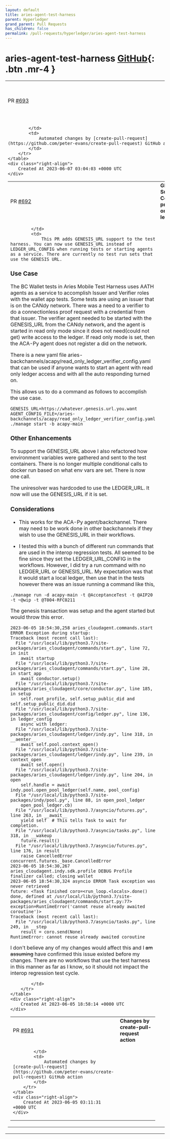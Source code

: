 ```yaml
---
layout: default
title: aries-agent-test-harness
parent: Hyperledger
grand_parent: Pull Requests
has_children: false
permalink: /pull-requests/hyperledger/aries-agent-test-harness
---
```


# aries-agent-test-harness <span class="fs-3 right-align">[GitHub](https://github.com/hyperledger/aries-agent-test-harness){: .btn .mr-4 }</span>


<div>
    <table>
        <tr>
            <td>
                PR <a href="https://github.com/hyperledger/aries-agent-test-harness/pull/693" class=".btn">#693</a>
            </td>
            <td>
                <b>
                    Changes by create-pull-request action
                </b>
            </td>
        </tr>
        <tr>
            <td>
                
            </td>
            <td>
                Automated changes by [create-pull-request](https://github.com/peter-evans/create-pull-request) GitHub action
            </td>
        </tr>
    </table>
    <div class="right-align">
        Created At 2023-06-07 03:04:03 +0000 UTC
    </div>
</div>

<div>
    <table>
        <tr>
            <td>
                PR <a href="https://github.com/hyperledger/aries-agent-test-harness/pull/692" class=".btn">#692</a>
            </td>
            <td>
                <b>
                    GENESIS_URL Support for Connectionless proof request on and external ledger
                </b>
            </td>
        </tr>
        <tr>
            <td>
                
            </td>
            <td>
                This PR adds GENESIS_URL support to the test harness. You can now use GENESIS_URL instead of LEDGER_URL_CONFIG when running tests or starting agents as a service. There are currently no test run sets that use the GENESIS_URL. 

### Use Case
The BC Wallet tests in Aries Mobile Test Harness uses AATH agents as a service to accomplish Issuer and Verifier roles with the wallet app tests. Some tests are using an issuer that is on the CANdy network. There was a need to a verifier to do a connectionless proof request with a credential from that issuer. The verifier agent needed to be started with the GENESIS_URL from the CANdy network, and the agent is started in read only mode since it does not need(could not get) write access to the ledger. If read only mode is set, then the ACA-Py agent does not register a did on the network.

There is a new yaml file aries-backchannels/acapy/read_only_ledger_verifier_config.yaml that can be used if anyone wants to start an agent with read only ledger access and with all the auto responding turned on. 

This allows us to do a command as follows to accomplish the use case. 
```
GENESIS_URL=https://whatever.genesis.url.you.want AGENT_CONFIG_FILE=/aries-backchannels/acapy/read_only_ledger_verifier_config.yaml ./manage start -b acapy-main
```

### Other Enhancements
To support the GENESIS_URL above I also refactored how environment variables were gathered and sent to the test containers. There is no longer multiple conditional calls to docker run based on what env vars are set. There is now one call. 

The uniresolver was hardcoded to use the LEDGER_URL. It now will use the GENESIS_URL if it is set. 

### Considerations

- This works for the ACA-Py agent/backchannel. There may need to be work done in other backchannels if they wish to use the GENESIS_URL in their workflows. 

- I tested this with a bunch of different run commands that are used in the interop regression tests. All seemed to be fine since they set the LEDGER_URL_CONFIG in the workflows. However, I did try a run command with no LEDGER_URL or GENESIS_URL. My expectation was that it would start a local ledger, then use that in the tests however there was an issue running a command like this, 
```
./manage run -d acapy-main -t @AcceptanceTest -t @AIP20 -t ~@wip -t @T004-RFC0211
```
The genesis transaction was setup and the agent started but would throw this error. 
```
2023-06-05 18:54:30,258 aries_cloudagent.commands.start ERROR Exception during startup:
Traceback (most recent call last):
  File "/usr/local/lib/python3.7/site-packages/aries_cloudagent/commands/start.py", line 72, in init
    await startup
  File "/usr/local/lib/python3.7/site-packages/aries_cloudagent/commands/start.py", line 28, in start_app
    await conductor.setup()
  File "/usr/local/lib/python3.7/site-packages/aries_cloudagent/core/conductor.py", line 185, in setup
    self.root_profile, self.setup_public_did and self.setup_public_did.did
  File "/usr/local/lib/python3.7/site-packages/aries_cloudagent/config/ledger.py", line 136, in ledger_config
    async with ledger:
  File "/usr/local/lib/python3.7/site-packages/aries_cloudagent/ledger/indy.py", line 318, in __aenter__
    await self.pool.context_open()
  File "/usr/local/lib/python3.7/site-packages/aries_cloudagent/ledger/indy.py", line 239, in context_open
    await self.open()
  File "/usr/local/lib/python3.7/site-packages/aries_cloudagent/ledger/indy.py", line 204, in open
    self.handle = await indy.pool.open_pool_ledger(self.name, pool_config)
  File "/usr/local/lib/python3.7/site-packages/indy/pool.py", line 88, in open_pool_ledger
    open_pool_ledger.cb)
  File "/usr/local/lib/python3.7/asyncio/futures.py", line 263, in __await__
    yield self  # This tells Task to wait for completion.
  File "/usr/local/lib/python3.7/asyncio/tasks.py", line 318, in __wakeup
    future.result()
  File "/usr/local/lib/python3.7/asyncio/futures.py", line 176, in result
    raise CancelledError
concurrent.futures._base.CancelledError
2023-06-05 18:54:30,267 aries_cloudagent.indy.sdk.profile DEBUG Profile finalizer called; closing wallet
2023-06-05 18:54:30,324 asyncio ERROR Task exception was never retrieved
future: <Task finished coro=<run_loop.<locals>.done() done, defined at /usr/local/lib/python3.7/site-packages/aries_cloudagent/commands/start.py:77> exception=RuntimeError('cannot reuse already awaited coroutine')>
Traceback (most recent call last):
  File "/usr/local/lib/python3.7/asyncio/tasks.py", line 249, in __step
    result = coro.send(None)
RuntimeError: cannot reuse already awaited coroutine
```
I don't believe any of my changes would affect this and I ~~am assuming~~ have confirmed this issue existed before my changes. There are no workflows that use the test harness in this manner as far as I know, so it should not impact the interop regression test cycle.

            </td>
        </tr>
    </table>
    <div class="right-align">
        Created At 2023-06-05 18:58:14 +0000 UTC
    </div>
</div>

<div>
    <table>
        <tr>
            <td>
                PR <a href="https://github.com/hyperledger/aries-agent-test-harness/pull/691" class=".btn">#691</a>
            </td>
            <td>
                <b>
                    Changes by create-pull-request action
                </b>
            </td>
        </tr>
        <tr>
            <td>
                
            </td>
            <td>
                Automated changes by [create-pull-request](https://github.com/peter-evans/create-pull-request) GitHub action
            </td>
        </tr>
    </table>
    <div class="right-align">
        Created At 2023-06-05 03:11:31 +0000 UTC
    </div>
</div>

